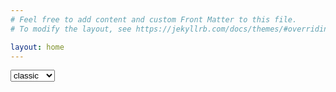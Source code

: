 ```yaml
---
# Feel free to add content and custom Front Matter to this file.
# To modify the layout, see https://jekyllrb.com/docs/themes/#overriding-theme-defaults

layout: home
---
```


<div id="skin-switch-container">
  <select id="skin-switch" onchange="changeSkin()">
    {%- for skin in page.available_skins %}
    {% if skin == 'classic' -%}
    <option value="style.css">classic</option>
    {%- else -%}
    <option value="{{ skin }}.css">{{ skin }}</option>
    {%- endif %}
    {%- endfor %}
  </select>
</div>

<script>
  document.getElementById("skin-switch-container").style.display = "block";
  var metaTag = document.getElementById("stylesheet");
  var SSHref = metaTag.href;
  var SSName = (SSHref.substring(SSHref.lastIndexOf('/') + 1));

  document.getElementById("skin-switch").value = SSName;
  function changeSkin() {
    metaTag.href = SSHref.replace(SSName, event.target.value);
  }
</script>
